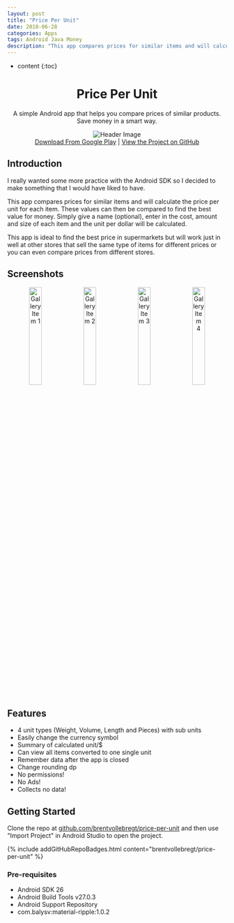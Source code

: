 ```yaml
---
layout: post
title: "Price Per Unit"
date: 2018-06-28
categories: Apps
tags: Android Java Money
description: "This app compares prices for similar items and will calculate the price per unit for each item. These values can then be compared to find the best value for money."
---
```


* content
{:toc}

<h1 align="center">Price Per Unit</h1>
<p align="center">A simple Android app that helps you compare prices of similar products. Save money in a smart way.</p>

<div align="center">
    <img src="{{ site.baseurl }}{% link images/price-per-unit/FeatureGraphic.jpg %}" alt="Header Image">
</div>

<div style="text-align: center"><a href="https://play.google.com/store/apps/details?id=net.nitratine.priceperunit">Download From Google Play</a> | <a href="https://github.com/brentvollebregt/price-per-unit">View the Project on GitHub</a>
</div>

<!-- more -->

## Introduction
I really wanted some more practice with the Android SDK so I decided to make something that I would have liked to have.

This app compares prices for similar items and will calculate the price per unit for each item. These values can then be compared to find the best value for money. Simply give a name (optional), enter in the cost, amount and size of each item and the unit per dollar will be calculated.

This app is ideal to find the best price in supermarkets but will work just in well at other stores that sell the same type of items for different prices or you can even compare prices from different stores.

## Screenshots

<div style="text-align: center">
    <img style="width: 24%; display: inline;" src="{{ site.baseurl }}{% link images/price-per-unit/Gallery1.jpg %}" alt="Gallery Item 1">
	<img style="width: 24%; display: inline;" src="{{ site.baseurl }}{% link images/price-per-unit/Gallery2.jpg %}" alt="Gallery Item 2">
	<img style="width: 24%; display: inline;" src="{{ site.baseurl }}{% link images/price-per-unit/Gallery3.jpg %}" alt="Gallery Item 3">
	<img style="width: 24%; display: inline;" src="{{ site.baseurl }}{% link images/price-per-unit/Gallery4.jpg %}" alt="Gallery Item 4">
</div>

## Features
- 4 unit types (Weight, Volume, Length and Pieces) with sub units
- Easily change the currency symbol
- Summary of calculated unit/$
- Can view all items converted to one single unit
- Remember data after the app is closed
- Change rounding dp
- No permissions!
- No Ads!
- Collects no data!

## Getting Started
Clone the repo at [github.com/brentvollebregt/price-per-unit](https://github.com/brentvollebregt/price-per-unit) and then use "Import Project" in Android Studio to open the project.

{% include addGitHubRepoBadges.html content="brentvollebregt/price-per-unit" %}

### Pre-requisites
- Android SDK 26
- Android Build Tools v27.0.3
- Android Support Repository
- com.balysv:material-ripple:1.0.2